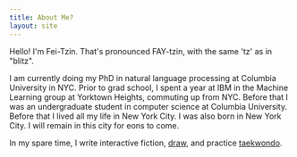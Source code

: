 ```yaml
---
title: About Me?
layout: site
---
```


Hello! I'm Fei-Tzin. That's pronounced FAY-tzin, with the same 'tz' as in "blitz".

I am currently doing my PhD in natural language processing at Columbia University in NYC. Prior to grad school, I spent a year at IBM in the Machine Learning group at Yorktown Heights, commuting up from NYC. Before that I was an undergraduate student in computer science at Columbia University. Before that I lived all my life in New York City. I was also born in New York City. I will remain in this city for eons to come.

In my spare time, I write interactive fiction, [draw](art.html), and practice [taekwondo](https://cutkd.club/).